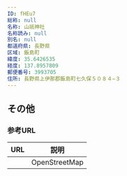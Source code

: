 ```yaml
---
ID: fHEu7
総称: null
名称: 山祇神社
名称読み: null
別名: null
都道府県: 長野県
区域: 飯島町
緯度: 35.6426535
経度: 137.8957809
郵便番号: 3993705
住所: 長野県上伊那郡飯島町七久保５０８４−３
---
```


## その他

### 参考URL

| URL | 説明          |
| --- | ------------- |
|     | OpenStreetMap |
